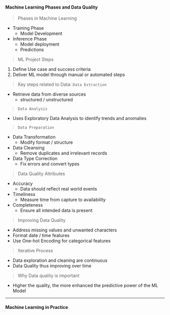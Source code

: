 
#### Machine Learning Phases and Data Quality

>Phases in Machine Learning
- Training Phase
	- Model Development
- Inference Phase
	- Model deployment 
	- Predictions

>ML Project Steps
1. Define Use case and success criteria
2. Deliver ML model through manual or automated steps

>Key steps related to Data:
>`Data Extraction`
- Retrieve data from diverse sources
	- structured / unstructured
>`Data Analysis`
- Uses Exploratory Data Analysis to identify trends and anomalies
>`Data Preparation`
- Data Transformation
	- Modify format / structure
- Data Cleansing
	- Remove duplicates and irrelevant records
- Data Type Correction
	- Fix errors and convert types

>Data Quality Attributes
- Accuracy
	- Data should reflect real world events
- Timeliness
	- Measure time from capture to availability
- Completeness
	- Ensure all intended data is present

>Improving Data Quality
- Address missing values and unwanted characters
- Format date / time features
- Use One-hot Encoding for categorical features

>Iterative Process
- Data exploration and cleaning are continuous
- Data Quality thus improving over time

>Why Data quality is important
- Higher the quality, the more enhanced the predictive power of the ML Model


---
#### Machine Learning in Practice


